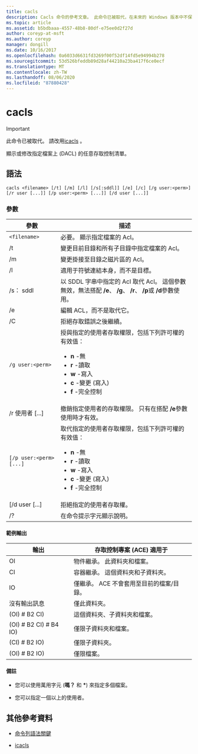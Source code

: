 ```yaml
---
title: cacls
description: Cacls 命令的參考文章。 此命令已被取代，在未來的 Windows 版本中不保證會受到支援。
ms.topic: article
ms.assetid: b5bdbaaa-4557-48b8-80df-e75ee0d2f27d
author: coreyp-at-msft
ms.author: coreyp
manager: dongill
ms.date: 10/16/2017
ms.openlocfilehash: 0a6033d6631fd3269f00f52df14fd5e94994b278
ms.sourcegitcommit: 53d526bfeddb89d28af44210a23ba417f6ce0ecf
ms.translationtype: MT
ms.contentlocale: zh-TW
ms.lasthandoff: 08/06/2020
ms.locfileid: "87880428"
---
```

# <a name="cacls"></a>cacls

>[!IMPORTANT]
> 此命令已被取代。 請改用[icacls](icacls.md) 。

顯示或修改指定檔案上 (DACL) 的任意存取控制清單。

## <a name="syntax"></a>語法

```
cacls <filename> [/t] [/m] [/l] [/s[:sddl]] [/e] [/c] [/g user:<perm>] [/r user [...]] [/p user:<perm> [...]] [/d user [...]]
```

### <a name="parameters"></a>參數

| 參數 | 描述 |
| --------- | ----------- |
| `<filename>` | 必要。 顯示指定檔案的 Acl。 |
| /t | 變更目前目錄和所有子目錄中指定檔案的 Acl。 |
| /m | 變更掛接至目錄之磁片區的 Acl。 |
| /l | 適用于符號連結本身，而不是目標。 |
| /s： sddl | 以 SDDL 字串中指定的 Acl 取代 Acl。 這個參數無效，無法搭配 **/e**、 **/g**、 **/r**、 **/p**或 **/d**參數使用。 |
| /e | 編輯 ACL，而不是取代它。 |
| /C | 拒絕存取錯誤之後繼續。 |
| `/g user:<perm>` | 授與指定的使用者存取權限，包括下列許可權的有效值：<ul><li>**n** -無</li><li>**r** -讀取</li><li>**w** -寫入</li><li>**c** -變更 (寫入) </li><li>**f** -完全控制</li></ul> |
| /r 使用者 [...] | 撤銷指定使用者的存取權限。 只有在搭配 **/e**參數使用時才有效。 |
| `[/p user:<perm> [...]` | 取代指定的使用者存取權限，包括下列許可權的有效值：<ul><li>**n** -無</li><li>**r** -讀取</li><li>**w** -寫入</li><li>**c** -變更 (寫入) </li><li>**f** -完全控制</li></ul> |
| [/d user [...] | 拒絕指定的使用者存取權。 |
| /? | 在命令提示字元顯示說明。 |

#### <a name="sample-output"></a>範例輸出

| 輸出 | 存取控制專案 (ACE) 適用于 |
-------- | ------------------------------------- |
| OI | 物件繼承。 此資料夾和檔案。 |
| CI | 容器繼承。 這個資料夾和子資料夾。 |
| IO | 僅繼承。 ACE 不會套用至目前的檔案/目錄。 |
| 沒有輸出訊息 | 僅此資料夾。 |
|  (OI) # B2 CI)  | 這個資料夾、子資料夾和檔案。 |
|  (OI) # B2 CI) # B4 IO)  | 僅限子資料夾和檔案。 |
|  (CI) # B2 IO)  | 僅限子資料夾。 |
|  (OI) # B2 IO)  | 僅限檔案。 |

#### <a name="remarks"></a>備註

- 您可以使用萬用字元 (**嗎？** 和 **&#42;**) 來指定多個檔案。

- 您可以指定一個以上的使用者。

## <a name="additional-references"></a>其他參考資料

- [命令列語法關鍵](command-line-syntax-key.md)

- [icacls](icacls.md)
